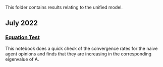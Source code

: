 This folder contains results relating to the unified model.

## July 2022

### [Equation Test](https://github.com/jbrightuniverse/strategic_influencer_of_naive_agents/unified_model/equation_test.ipynb)
This notebook does a quick check of the convergence rates for the naive agent opinions and finds that they are increasing in the corresponding eigenvalue of A.
